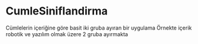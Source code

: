 # CumleSiniflandirma
Cümlelerin içeriğine göre basit iki gruba ayıran bir uygulama
Örnekte içerik robotik ve yazılım olmak üzere 2 gruba ayırmakta
